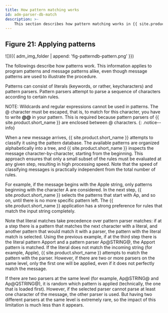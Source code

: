 ```yaml
---
title: How pattern matching works
id: adm-parser-db-match
description: >-
	This section describes how pattern matching works in {{ site.product.short_name }}.
---
```


## Figure 21: Applying patterns

![]({{ adm_img_folder | append: 'fig-patterndb-pattern.png' }})

The followings describe how patterns work. This information applies to
program patterns and message patterns alike, even though message
patterns are used to illustrate the procedure.

Patterns can consist of literals (keywords, or rather, keycharacters)
and pattern parsers. Pattern parsers attempt to parse a sequence of
characters according to certain rules.

NOTE: Wildcards and regular expressions cannot be used in patterns. The
@ character must be escaped, that is, to match for this character, you
have to write **@@** in your pattern. This is required because pattern
parsers of {{ site.product.short_name }} are enclosed between @ characters.
{: .notice--info}

When a new message arrives, {{ site.product.short_name }} attempts to classify it using the
pattern database. The available patterns are organized alphabetically
into a tree, and {{ site.product.short_name }} inspects the message character-by-character,
starting from the beginning. This approach ensures that only a small
subset of the rules must be evaluated at any given step, resulting in
high processing speed. Note that the speed of classifying messages is
practically independent from the total number of rules.

For example, if the message begins with the Apple string, only patterns
beginning with the character A are considered. In the next step,
{{ site.product.short_name }} selects the patterns that start with Ap, and so on, until
there is no more specific pattern left. The {{ site.product.short_name }} application has a
strong preference for rules that match the input string completely.

Note that literal matches take precedence over pattern parser matches:
if at a step there is a pattern that matches the next character with a
literal, and another pattern that would match it with a parser, the
pattern with the literal match is selected. Using the previous example,
if at the third step there is the literal pattern Apport and a pattern
parser Ap@STRING@, the Apport pattern is matched. If the literal does
not match the incoming string (for example, Apple), {{ site.product.short_name }} attempts
to match the pattern with the parser. However, if there are two or more
parsers on the same level, only the first one will be applied, even if
it does not perfectly match the message.

If there are two parsers at the same level (for example, Ap@STRING@ and
Ap@QSTRING@), it is random which pattern is applied (technically, the
one that is loaded first). However, if the selected parser cannot parse
at least one character of the message, the other parser is used. But
having two different parsers at the same level is extremely rare, so the
impact of this limitation is much less than it appears.
